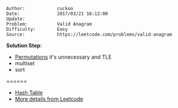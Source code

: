 
    Author:            cuckoo
    Date:              2017/03/21 16:12:00
    Update:
    Problem:           Valid Anagram
    Difficulty:        Easy
    Source:            https://leetcode.com/problems/valid-anagram

__Solution Step__:
 - [Permutations](https://leetcode.com/problems/permutations) it's unnecessary and TLE
 - multiset
 - sort

======
 - [Hash Table](https://discuss.leetcode.com/topic/20303/2-c-solutions-with-explanations)
 - [More details from Leetcode](https://leetcode.com/articles/valid-anagram/)

